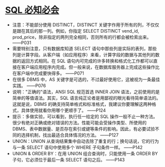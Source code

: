 # [SQL 必知必会](https://book.douban.com/subject/24250054//)

* 注意：不能部分使用 DISTINCT，DISTINCT 关键字作用于所有的列，不仅仅是跟在其后的那一列。例如，你指定 SELECT DISTINCT vend_id, prod_price，除非指定的两列完全相同，否则所有的行都会被检索出来。     ——P031
* 需要特别注意，只有数据库知道 SELECT 语句中那些列是实际的表列，那些列是计算字段。从客户端（如应用程序）来看，计算字段的数据与其他列的数据的返回方式相同。在 SQL 语句内可完成的许多转换和格式化工作都可以直接在客户端应用程序内完成。但一般来说，在数据库服务器上完成这些操作比在客户端中完成要快得多。     ——P071
* 在很多 DBMS 中，AS 关键字是可选的，不过最好使用它，这被视为一条最佳实践。     ——P076
* 说明："正确的"语法，ANSI SQL 规范首选 INNER JOIN 语法，之前使用的是简单的等值语法。其实，SQL 语言纯正论者是用鄙视的眼光看待简单语法的。这就是说，DBMS 的确支持简单格式和标准格式，我建议你要理解这两种格式，具体使用就看你用哪个更顺手了。     ——P124
* 提示：多做实验，可以看到，执行任一给定的 SQL 操作一般不止一种方法。很少有绝对正确或绝对错误的方法。性能可能会受操作类型、所使用的 DBMS、表中数据量、是否存在索引或键等条件的影响。因此，有必要试验不同的选择机制，找出最适合具体情况的方法。       ——P127
* UNION：UNION 从查询结果集中自动去除了重复的行；换句话说，它的行为与一条 SELECT 语句中使用多个 WHERE 子句条件一样。        ——P142
* UNION & ORDER BY：在用 UNION 组合查询时，只能使用一条 ORDER BY 子句，它必须位于最后一条 SELECT 语句之后。         ——P143

